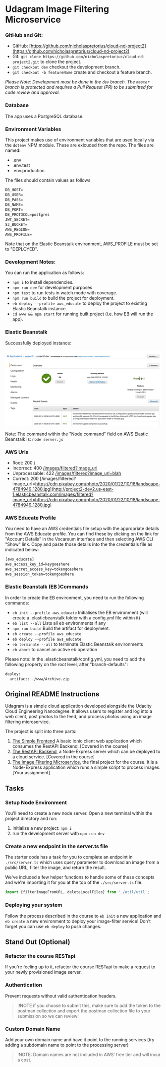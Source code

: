 # Udagram Image Filtering Microservice

### GitHub and Git: 

* GitHub: [https://github.com/nicholaspretorius/cloud-nd-project2](https://github.com/nicholaspretorius/cloud-nd-project2)
* Git: `git clone https://github.com/nicholaspretorius/cloud-nd-project2.git` to clone the project.
* `git checkout dev` checkout the development branch.
* `git checkout -b featureName` create and checkout a feature branch.

*Please Note: Development must be done in the `dev` branch. The `master` branch is protected and requires a Pull Request (PR) to be submitted for code review and approval.*

### Database

The app uses a PostgreSQL database. 

### Environment Variables

This project makes use of environment variables that are used locally via the `dotenv` NPM module. These are exlcuded from the repo. The files are named: 

* .env
* .env.test
* .env.production

The files should contain values as follows: 

```
DB_HOST=
DB_USER=
DB_PASS=
DB_NAME=
DB_PORT=
DB_PROTOCOL=postgres
JWT_SECRET=
S3_BUCKET=
AWS_REGION=
AWS_PROFILE=
```

Note that on the Elastic Beanstalk environment, AWS_PROFILE must be set to "DEPLOYED". 

### Development Notes: 

You can run the application as follows: 

* `npm i` to install dependencies.
* `npm run dev` for development purposes.
* `npm test` to run tests in watch mode with coverage.
* `npm run build` to build the project for deployment.
* `eb deploy --profile aws_educate` to deploy the project to existing Elastic Beanstalk instance.
* `cd www && npm start` for running built project (i.e. how EB will run the app).

### Elastic Beanstalk

Successfully deployed instance: 

![Elastic Beanstalk Running Instance](/deployment_screenshots/elastic-beanstalk-screenshot.png)

Note: The command within the "Node command" field on AWS Elastic Beanstalk is: `node server.js`

### AWS Urls

* Root: 200 [/](http://project2-dev2.us-east-1.elasticbeanstalk.com/)
* Incorrect: 400 [/images/filtered?image_url](http://project2-dev2.us-east-1.elasticbeanstalk.com/images/filtered?image_url)
* Unprocessable: 422 [/images/filtered?image_url=blah](http://project2-dev2.us-east-1.elasticbeanstalk.com/images/filtered?image_url=blah)
* Correct: 200 [/images/filtered?image_url=https://cdn.pixabay.com/photo/2020/01/22/10/18/landscape-4784949_1280.jpg](http://project2-dev2.us-east-1.elasticbeanstalk.com/images/filtered?image_url=https://cdn.pixabay.com/photo/2020/01/22/10/18/landscape-4784949_1280.jpg) 


### AWS Educate Profile

You need to have an AWS credentials file setup with the appropriate details from the AWS Educate profile. You can find these by clicking on the link for "Account Details" in the Vocareum interface and then selecting AWS CLI "Show" link. Copy and paste those details into the the credentials file as indicated below: 

```
[aws_educate]
aws_access_key_id=keygoeshere
aws_secret_access_key=tokengoeshere
aws_session_token=tokengoeshere
```

### Elastic Beanstalk (EB )Commands

In order to create the EB environment, you need to run the following commands:

* `eb init --profile aws_educate` Initialises the EB environment (will create a .elasticbeanstalk folder with a config.yml file within it)
* `eb list --all` Lists all eb environments if any
* `npm run build` Build the artifact for deployment.
* `eb create --profile aws_educate`
* `eb deploy --profile aws_educate`
* `eb terminate --all` to terminate Elastic Beanstalk environments
* `eb abort` to cancel an active eb operation

Please note: In the .elasticbeanstalk/config.yml, you need to add the following property on the root level, after "branch-defaults": 

```
deploy:
  artifact: ./www/Archive.zip
```

## Original README Instructions

Udagram is a simple cloud application developed alongside the Udacity Cloud Engineering Nanodegree. It allows users to register and log into a web client, post photos to the feed, and process photos using an image filtering microservice.

The project is split into three parts:
1. [The Simple Frontend](https://github.com/udacity/cloud-developer/tree/master/course-02/exercises/udacity-c2-frontend)
A basic Ionic client web application which consumes the RestAPI Backend. [Covered in the course]
2. [The RestAPI Backend](https://github.com/udacity/cloud-developer/tree/master/course-02/exercises/udacity-c2-restapi), a Node-Express server which can be deployed to a cloud service. [Covered in the course]
3. [The Image Filtering Microservice](https://github.com/udacity/cloud-developer/tree/master/course-02/project/image-filter-starter-code), the final project for the course. It is a Node-Express application which runs a simple script to process images. [Your assignment]

## Tasks

### Setup Node Environment

You'll need to create a new node server. Open a new terminal within the project directory and run:

1. Initialize a new project: `npm i`
2. run the development server with `npm run dev`

### Create a new endpoint in the server.ts file

The starter code has a task for you to complete an endpoint in `./src/server.ts` which uses query parameter to download an image from a public URL, filter the image, and return the result.

We've included a few helper functions to handle some of these concepts and we're importing it for you at the top of the `./src/server.ts`  file.

```typescript
import {filterImageFromURL, deleteLocalFiles} from './util/util';
```

### Deploying your system

Follow the process described in the course to `eb init` a new application and `eb create` a new environment to deploy your image-filter service! Don't forget you can use `eb deploy` to push changes.

## Stand Out (Optional)

### Refactor the course RESTapi

If you're feeling up to it, refactor the course RESTapi to make a request to your newly provisioned image server.

### Authentication

Prevent requests without valid authentication headers.
> !!NOTE if you choose to submit this, make sure to add the token to the postman collection and export the postman collection file to your submission so we can review!

### Custom Domain Name

Add your own domain name and have it point to the running services (try adding a subdomain name to point to the processing server)
> !NOTE: Domain names are not included in AWS’ free tier and will incur a cost.
